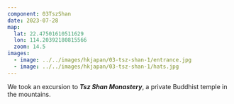 ```yaml
---
component: 03TszShan
date: 2023-07-28
map:
  lat: 22.47501610511629
  lon: 114.20392180815566
  zoom: 14.5
images:
  - image: ../../images/hkjapan/03-tsz-shan-1/entrance.jpg
  - image: ../../images/hkjapan/03-tsz-shan-1/hats.jpg
---
```


We took an excursion to _**Tsz Shan Monastery**_, a private Buddhist temple in the mountains.